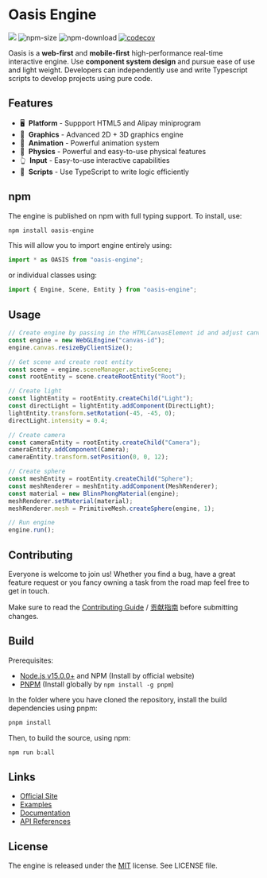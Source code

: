 # Oasis Engine

<a href="https://www.npmjs.com/package/oasis-engine"><img src="https://img.shields.io/npm/v/oasis-engine"/></a>
![npm-size](https://img.shields.io/bundlephobia/minzip/oasis-engine)
![npm-download](https://img.shields.io/npm/dm/oasis-engine)
[![codecov](https://codecov.io/gh/ant-galaxy/oasis-engine/branch/main/graph/badge.svg?token=KR2UBKE3OX)](https://codecov.io/gh/ant-galaxy/oasis-engine)

Oasis is a **web-first** and **mobile-first** high-performance real-time interactive engine. Use **component system design** and pursue ease of use and light weight. Developers can independently use and write Typescript scripts to develop projects using pure code.

## Features

- 🖥  &nbsp;**Platform** - Suppport HTML5 and Alipay miniprogram
- 🔮  &nbsp;**Graphics** - Advanced 2D + 3D graphics engine
- 🏃  &nbsp;**Animation** - Powerful animation system
- 🧱  &nbsp;**Physics** - Powerful and easy-to-use physical features
- 👆  &nbsp;**Input** - Easy-to-use interactive capabilities
- 📑  &nbsp;**Scripts** - Use TypeScript to write logic efficiently

## npm

The engine is published on npm with full typing support. To install, use:

```sh
npm install oasis-engine
```

This will allow you to import engine entirely using:

```javascript
import * as OASIS from "oasis-engine";
```

or individual classes using:

```javascript
import { Engine, Scene, Entity } from "oasis-engine";
```

## Usage

```typescript
// Create engine by passing in the HTMLCanvasElement id and adjust canvas size.
const engine = new WebGLEngine("canvas-id");
engine.canvas.resizeByClientSize();

// Get scene and create root entity
const scene = engine.sceneManager.activeScene;
const rootEntity = scene.createRootEntity("Root");

// Create light
const lightEntity = rootEntity.createChild("Light");
const directLight = lightEntity.addComponent(DirectLight);
lightEntity.transform.setRotation(-45, -45, 0);
directLight.intensity = 0.4;

// Create camera
const cameraEntity = rootEntity.createChild("Camera");
cameraEntity.addComponent(Camera);
cameraEntity.transform.setPosition(0, 0, 12);

// Create sphere
const meshEntity = rootEntity.createChild("Sphere");
const meshRenderer = meshEntity.addComponent(MeshRenderer);
const material = new BlinnPhongMaterial(engine);
meshRenderer.setMaterial(material);
meshRenderer.mesh = PrimitiveMesh.createSphere(engine, 1);

// Run engine
engine.run();
```

## Contributing

Everyone is welcome to join us! Whether you find a bug, have a great feature request or you fancy owning a task from the road map feel free to get in touch.

Make sure to read the [Contributing Guide](.github/HOW_TO_CONTRIBUTE.md) / [贡献指南](https://github.com/oasis-engine/engine/wiki/%E5%A6%82%E4%BD%95%E4%B8%8E%E6%88%91%E4%BB%AC%E5%85%B1%E5%BB%BA-Oasis-%E5%BC%80%E6%BA%90%E4%BA%92%E5%8A%A8%E5%BC%95%E6%93%8E) before submitting changes.

## Build

Prerequisites: 

- [Node.js v15.0.0+](https://nodejs.org/en/) and NPM (Install by official website)
- [PNPM](https://pnpm.io/) (Install globally by `npm install -g pnpm`)

In the folder where you have cloned the repository, install the build dependencies using pnpm:

```sh
pnpm install
```

Then, to build the source, using npm:

```sh
npm run b:all
```

## Links

- [Official Site](https://oasisengine.cn)
- [Examples](https://oasisengine.cn/#/examples/latest)
- [Documentation](https://oasisengine.cn/#/docs/latest/cn/install)
- [API References](https://oasisengine.cn/#/api/latest/core)


## License 

The engine is released under the [MIT](https://opensource.org/licenses/MIT) license. See LICENSE file.
